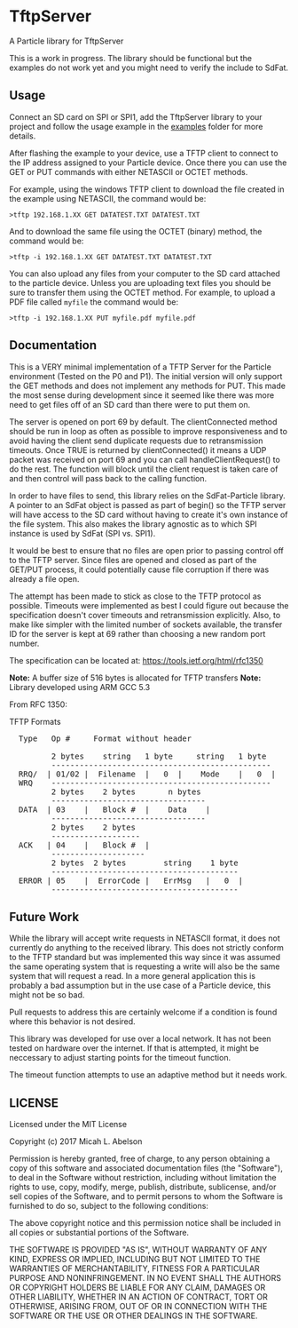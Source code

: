 # TftpServer

A Particle library for TftpServer

This is a work in progress.  The library should be functional but the examples do not work yet and you might need to verify the include to SdFat.

## Usage

Connect an SD card on SPI or SPI1, add the TftpServer library to your project and follow the usage example in the [examples](examples) folder for more details.

After flashing the example to your device, use a TFTP client to connect to the IP address assigned to your Particle device.  Once there you can use the GET or PUT commands with either NETASCII or OCTET methods.

For example, using the windows TFTP client to download the file created in the example using NETASCII, the command would be:
```
>tftp 192.168.1.XX GET DATATEST.TXT DATATEST.TXT
```
And to download the same file using the OCTET (binary) method, the command would be:
```
>tftp -i 192.168.1.XX GET DATATEST.TXT DATATEST.TXT
```
You can also upload any files from your computer to the SD card attached to the particle device.  Unless you are uploading text files you should be sure to transfer them using the OCTET method.  For example, to upload a PDF file called `myfile` the command would be:
```
>tftp -i 192.168.1.XX PUT myfile.pdf myfile.pdf
```

## Documentation

This is a VERY minimal implementation of a TFTP Server for the Particle
environment (Tested on the P0 and P1).  The initial version will only support
the GET methods and does not implement any methods for PUT.  This made the most
sense during development since it seemed like there was more need to get files
off of an SD card than there were to put them on.

The server is opened on port 69 by default.  The clientConnected method should
be run in loop as often as possible to improve responsiveness and to avoid having
the client send duplicate requests due to retransmission timeouts.  Once TRUE is
returned by clientConnected() it means a UDP packet was received on port 69 and
you can call handleClientRequest() to do the rest.  The function will block until
the client request is taken care of and then control will pass back to the calling
function.

In order to have files to send, this library relies on the SdFat-Particle
library.  A pointer to an SdFat object is passed as part of begin() so the
TFTP server will have access to the SD card without having to create it's own
instance of the file system.  This also makes the library agnostic as to which
SPI instance is used by SdFat (SPI vs. SPI1).

It would be best to ensure that no files are open prior to passing control off to
the TFTP server.  Since files are opened and closed as part of the GET/PUT process,
it could potentially cause file corruption if there was already a file open.

The attempt has been made to stick as close to the TFTP protocol as possible.
Timeouts were implemented as best I could figure out because the
specification doesn't cover timeouts and retransmission explicitly.  Also, to make
like simpler with the limited number of sockets available, the transfer ID for the
server is kept at 69 rather than choosing a new random port number.

The specification can be located at: https://tools.ietf.org/html/rfc1350

<b>Note:</b> A buffer size of 516 bytes is allocated for TFTP transfers
<b>Note:</b> Library developed using ARM GCC 5.3

From RFC 1350:

TFTP Formats
<pre>
  Type   Op #     Format without header

         2 bytes    string   1 byte     string   1 byte
         -----------------------------------------------
  RRQ/  | 01/02 |  Filename  |   0  |    Mode    |   0  |
  WRQ    -----------------------------------------------
         2 bytes    2 bytes       n bytes
         ---------------------------------
  DATA  | 03    |   Block #  |    Data    |
         ---------------------------------
         2 bytes    2 bytes
         -------------------
  ACK   | 04    |   Block #  |
         --------------------
         2 bytes  2 bytes        string    1 byte
         ----------------------------------------
  ERROR | 05    |  ErrorCode |   ErrMsg   |   0  |
         ----------------------------------------
</pre>
## Future Work
While the library will accept write requests in NETASCII format, it does not
currently do anything to the received library.  This does not strictly conform
to the TFTP standard but was implemented this way since it was assumed the same
operating system that is requesting a write will also be the same system that 
will request a read.  In a more general application this is probably a bad
assumption but in the use case of a Particle device, this might not be so bad.

Pull requests to address this are certainly welcome if a condition is found where 
this behavior is not desired.

This library was developed for use over a local network.  It has not been tested on
hardware over the internet.  If that is attempted, it might be neccessary to adjust
starting points for the timeout function.

The timeout function attempts to use an adaptive method but it needs work.
		 
## LICENSE

Licensed under the MIT License

Copyright (c) 2017 Micah L. Abelson

Permission is hereby granted, free of charge, to any person obtaining a copy
of this software and associated documentation files (the "Software"), to deal
in the Software without restriction, including without limitation the rights
to use, copy, modify, merge, publish, distribute, sublicense, and/or sell
copies of the Software, and to permit persons to whom the Software is
furnished to do so, subject to the following conditions:

The above copyright notice and this permission notice shall be included in all
copies or substantial portions of the Software.

THE SOFTWARE IS PROVIDED "AS IS", WITHOUT WARRANTY OF ANY KIND, EXPRESS OR
IMPLIED, INCLUDING BUT NOT LIMITED TO THE WARRANTIES OF MERCHANTABILITY,
FITNESS FOR A PARTICULAR PURPOSE AND NONINFRINGEMENT. IN NO EVENT SHALL THE
AUTHORS OR COPYRIGHT HOLDERS BE LIABLE FOR ANY CLAIM, DAMAGES OR OTHER
LIABILITY, WHETHER IN AN ACTION OF CONTRACT, TORT OR OTHERWISE, ARISING FROM,
OUT OF OR IN CONNECTION WITH THE SOFTWARE OR THE USE OR OTHER DEALINGS IN THE
SOFTWARE.
